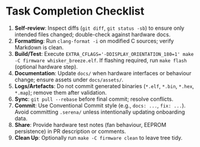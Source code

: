 # Task Completion Checklist
1. **Self-review**: Inspect diffs (`git diff`, `git status -sb`) to ensure only intended files changed; double-check against hardware docs.
2. **Formatting**: Run `clang-format -i` on modified C sources; verify Markdown is clean.
3. **Build/Test**: Execute `EXTRA_CFLAGS='-DDISPLAY_ORIENTATION_180=1' make -C firmware whisker_breeze.elf`. If flashing required, run `make flash` (optional hardware step).
4. **Documentation**: Update `docs/` when hardware interfaces or behaviour change; ensure assets under `docs/assets/`.
5. **Logs/Artefacts**: Do not commit generated binaries (`*.elf`, `*.bin`, `*.hex`, `*.map`); remove them after validation.
6. **Sync**: `git pull --rebase` before final commit; resolve conflicts.
7. **Commit**: Use Conventional Commit style (e.g., `docs: ...`, `fix: ...`). Avoid committing `.serena/` unless intentionally updating onboarding data.
8. **Share**: Provide hardware test notes (fan behaviour, EEPROM persistence) in PR description or comments.
9. **Clean Up**: Optionally run `make -C firmware clean` to leave tree tidy.